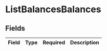 # ListBalancesBalances


## Fields

| Field       | Type        | Required    | Description |
| ----------- | ----------- | ----------- | ----------- |